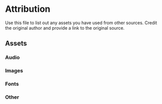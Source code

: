 # Attribution

Use this file to list out any assets you have used from other sources.
Credit the original author and provide a link to the original source.

## Assets

### Audio

### Images

### Fonts

### Other